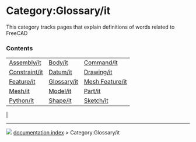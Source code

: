 # Category:Glossary/it
This category tracks pages that explain definitions of words related to FreeCAD

### Contents

|     |     |     |
| --- | --- | --- |
| [Assembly/it](Assembly/it.md) | [Body/it](Body/it.md) | [Command/it](Command/it.md) |
| [Constraint/it](Constraint/it.md) | [Datum/it](Datum/it.md) | [Drawing/it](Drawing/it.md) |
| [Feature/it](Feature/it.md) | [Glossary/it](Glossary/it.md) | [Mesh Feature/it](Mesh_Feature/it.md) |
| [Mesh/it](Mesh/it.md) | [Model/it](Model/it.md) | [Part/it](Part/it.md) |
| [Python/it](Python/it.md) | [Shape/it](Shape/it.md) | [Sketch/it](Sketch/it.md) |
|



---
![](images/Right_arrow.png) [documentation index](../README.md) > Category:Glossary/it
